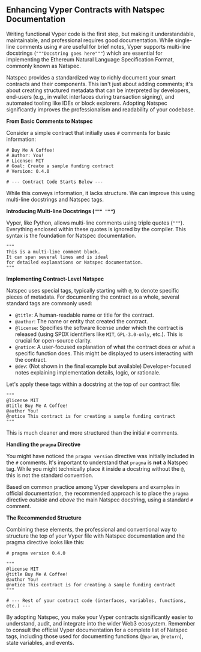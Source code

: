 ## Enhancing Vyper Contracts with Natspec Documentation

Writing functional Vyper code is the first step, but making it understandable, maintainable, and professional requires good documentation. While single-line comments using `#` are useful for brief notes, Vyper supports multi-line docstrings (`"""Docstring goes here"""`) which are essential for implementing the Ethereum Natural Language Specification Format, commonly known as Natspec.

Natspec provides a standardized way to richly document your smart contracts and their components. This isn't just about adding comments; it's about creating structured metadata that can be interpreted by developers, end-users (e.g., in wallet interfaces during transaction signing), and automated tooling like IDEs or block explorers. Adopting Natspec significantly improves the professionalism and readability of your codebase.

**From Basic Comments to Natspec**

Consider a simple contract that initially uses `#` comments for basic information:

```vyper
# Buy Me A Coffee!
# Author: You!
# License: MIT
# Goal: Create a sample funding contract
# Version: 0.4.0

# --- Contract Code Starts Below ---
```

While this conveys information, it lacks structure. We can improve this using multi-line docstrings and Natspec tags.

**Introducing Multi-line Docstrings (`""" """`)**

Vyper, like Python, allows multi-line comments using triple quotes (`"""`). Everything enclosed within these quotes is ignored by the compiler. This syntax is the foundation for Natspec documentation.

```vyper
"""
This is a multi-line comment block.
It can span several lines and is ideal
for detailed explanations or Natspec documentation.
"""
```

**Implementing Contract-Level Natspec**

Natspec uses special tags, typically starting with `@`, to denote specific pieces of metadata. For documenting the contract as a whole, several standard tags are commonly used:

*   `@title`: A human-readable name or title for the contract.
*   `@author`: The name or entity that created the contract.
*   `@license`: Specifies the software license under which the contract is released (using SPDX identifiers like `MIT`, `GPL-3.0-only`, etc.). This is crucial for open-source clarity.
*   `@notice`: A user-focused explanation of what the contract does or what a specific function does. This might be displayed to users interacting with the contract.
*   `@dev`: (Not shown in the final example but available) Developer-focused notes explaining implementation details, logic, or rationale.

Let's apply these tags within a docstring at the top of our contract file:

```vyper
"""
@license MIT
@title Buy Me A Coffee!
@author You!
@notice This contract is for creating a sample funding contract
"""
```

This is much cleaner and more structured than the initial `#` comments.

**Handling the `pragma` Directive**

You might have noticed the `pragma version` directive was initially included in the `#` comments. It's important to understand that `pragma` is **not** a Natspec tag. While you might technically place it inside a docstring without the `@`, this is not the standard convention.

Based on common practice among Vyper developers and examples in official documentation, the recommended approach is to place the `pragma` directive *outside* and *above* the main Natspec docstring, using a standard `#` comment.

**The Recommended Structure**

Combining these elements, the professional and conventional way to structure the top of your Vyper file with Natspec documentation and the pragma directive looks like this:

```vyper
# pragma version 0.4.0

"""
@license MIT
@title Buy Me A Coffee!
@author You!
@notice This contract is for creating a sample funding contract
"""

# --- Rest of your contract code (interfaces, variables, functions, etc.) ---
```

By adopting Natspec, you make your Vyper contracts significantly easier to understand, audit, and integrate into the wider Web3 ecosystem. Remember to consult the official Vyper documentation for a complete list of Natspec tags, including those used for documenting functions (`@param`, `@return`), state variables, and events.